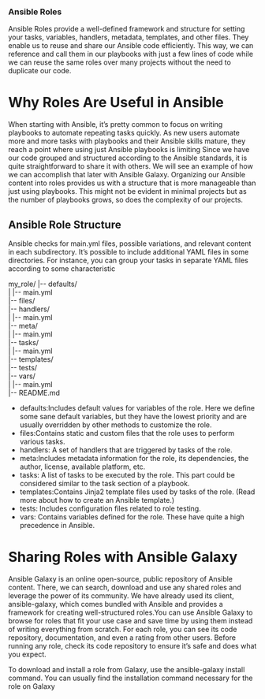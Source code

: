 ### Ansible Roles

Ansible Roles provide a well-defined framework and structure for setting your tasks, variables, handlers, metadata, templates, and other files. They enable us to reuse and share our Ansible code efficiently. This way, we can reference and call them in our playbooks with just a few lines of code while we can reuse the same roles over many projects without the need to duplicate our code.

# Why Roles Are Useful in Ansible

When starting with Ansible, it’s pretty common to focus on writing playbooks to automate repeating tasks quickly. As new users automate more and more tasks with playbooks and their Ansible skills mature, they reach a point where using just Ansible playbooks is limiting
Since we have our code grouped and structured according to the Ansible standards, it is quite straightforward to share it with others. We will see an example of how we can accomplish that later with Ansible Galaxy.
Organizing our Ansible content into roles provides us with a structure that is more manageable than just using playbooks. This might not be evident in minimal projects but as the number of playbooks grows, so does the complexity of our projects.

## Ansible Role Structure
Ansible checks for main.yml files, possible variations, and relevant content in each subdirectory. It’s possible to include additional YAML files in some directories. For instance, you can group your tasks in separate YAML files according to some characteristic

my_role/
|-- defaults/     
|   |-- main.yml  
|-- files/        
|-- handlers/     
|   |-- main.yml  
|-- meta/          
|   |-- main.yml  
|-- tasks/        
|   |-- main.yml  
|-- templates/    
|-- tests/        
|-- vars/         
|   |-- main.yml  
|-- README.md     

- defaults:Includes default values for variables of the role. Here we define some sane default variables, but they have the lowest priority and are usually overridden by other methods to customize the role.
- files:Contains static and custom files that the role uses to perform various tasks.
- handlers: A set of handlers that are triggered by tasks of the role. 
- meta:Includes metadata information for the role, its dependencies, the author, license, available platform, etc.
- tasks: A list of tasks to be executed by the role. This part could be considered similar to the task section of a playbook.
- templates:Contains Jinja2 template files used by tasks of the role. (Read more about how to create an Ansible template.)
- tests: Includes configuration files related to role testing.
- vars: Contains variables defined for the role. These have quite a high precedence in Ansible.

# Sharing Roles with Ansible Galaxy

Ansible Galaxy is an online open-source, public repository of Ansible content. There, we can search, download and use any shared roles and leverage the power of its community. We have already used its client, ansible-galaxy, which comes bundled with Ansible and provides a framework for creating well-structured roles.You can use Ansible Galaxy to browse for roles that fit your use case and save time by using them instead of writing everything from scratch. For each role, you can see its code repository, documentation, and even a rating from other users. Before running any role, check its code repository to ensure it’s safe and does what you expect.

To download and install a role from Galaxy, use the ansible-galaxy install command. You can usually find the installation command necessary for the role on Galaxy